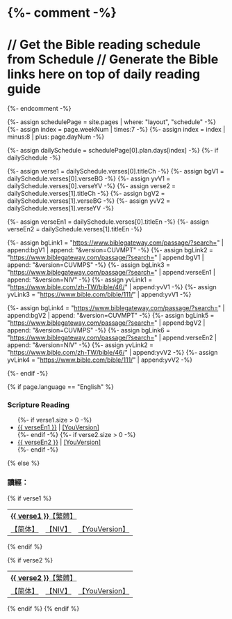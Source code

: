 {%- comment -%}
================================================
// Get the Bible reading schedule from Schedule
// Generate the Bible links here on top of daily reading guide
================================================
{%- endcomment -%}

{%- assign schedulePage = site.pages | where: "layout", "schedule" -%}
{%- assign index = page.weekNum | times:7 -%}
{%- assign index = index | minus:8 | plus: page.dayNum -%}

{%- assign dailySchedule = schedulePage[0].plan.days[index] -%}
{%- if dailySchedule -%}
  
  {%- assign verse1 = dailySchedule.verses[0].titleCh -%}
  {%- assign bgV1 = dailySchedule.verses[0].verseBG -%}
  {%- assign yvV1 = dailySchedule.verses[0].verseYV -%}
  {%- assign verse2 = dailySchedule.verses[1].titleCh -%}
  {%- assign bgV2 = dailySchedule.verses[1].verseBG -%}
  {%- assign yvV2 = dailySchedule.verses[1].verseYV -%}

  {%- assign verseEn1 = dailySchedule.verses[0].titleEn -%}
  {%- assign verseEn2 = dailySchedule.verses[1].titleEn -%}
 
  {%- assign bgLink1 = "https://www.biblegateway.com/passage/?search=" | append:bgV1 | append: "&version=CUVMPT" -%}
  {%- assign bgLink2 = "https://www.biblegateway.com/passage/?search=" | append:bgV1 | append: "&version=CUVMPS" -%}
  {%- assign bgLink3 = "https://www.biblegateway.com/passage/?search=" | append:verseEn1 | append: "&version=NIV" -%}
  {%- assign yvLink1 = "https://www.bible.com/zh-TW/bible/46/" | append:yvV1 -%}
  {%- assign yvLink3 = "https://www.bible.com/bible/111/" | append:yvV1 -%}

  {%- assign bgLink4 = "https://www.biblegateway.com/passage/?search=" | append:bgV2 | append: "&version=CUVMPT" -%}
  {%- assign bgLink5 = "https://www.biblegateway.com/passage/?search=" | append:bgV2 | append: "&version=CUVMPS" -%}
  {%- assign bgLink6 = "https://www.biblegateway.com/passage/?search=" | append:verseEn2 | append: "&version=NIV" -%}
  {%- assign yvLink2 = "https://www.bible.com/zh-TW/bible/46/" | append:yvV2 -%}
  {%- assign yvLink4 = "https://www.bible.com/bible/111/" | append:yvV2 -%}

{%- endif -%}

{% if page.language == "English" %}
<h3>Scripture Reading</h3>
<ul>
  {%- if verse1.size > 0 -%}
    <li><a href="{{ bgLink3 }}">{{ verseEn1 }}</a> | <a href="{{ yvLink3 }}">[YouVersion]</a></li>
  {%- endif -%}
  {%- if verse2.size > 0 -%}
    <li><a href="{{ bgLink6 }}">{{ verseEn2 }}</a> | <a href="{{ yvLink4 }}">[YouVersion]</a></li>
  {%- endif -%}
</ul>

{% else %}


<h3>讀經：</h3>
  {% if verse1 %}

<table>
  <tr>
    <td colspan="3"><a href="{{ bgLink1 }}"><b>{{ verse1 }}</b>【繁體】</a></td>
      </tr>
      <tr>
        <td><a href="{{ bgLink2 }}">【简体】</a></td>
        <td><a href="{{ bgLink3 }}">【NIV】</a></td>
        <td><a href="{{ yvLink1 }}">【YouVersion】</a></td>
      </tr>
</table>

  {% endif %}


  {% if verse2 %}
<table>
      <tr>
        <td colspan="3"><a href="{{ bgLink4 }}"><b>{{ verse2 }}</b>【繁體】</a>
        </td>
      </tr>
      <tr>
        <td><a href="{{ bgLink5 }}">【简体】</a></td>
        <td><a href="{{ bgLink6 }}">【NIV】</a></td>
        <td colspan="2"><a href="{{ yvLink2 }}">【YouVersion】</a></td>
      </tr>
</table>
  {% endif %}
{% endif %}
